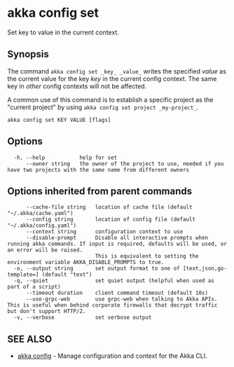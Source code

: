 # akka config set

Set key to value in the current context.

## Synopsis

The command `akka config set _key_ _value_` writes the specified _value_ as the current value for the key _key_ in the current config context.
The same key in _other_ config contexts will not be affected.

A common use of this command is to establish a specific project as the "current project" by using `akka config set project _my-project_`.

```
akka config set KEY VALUE [flags]
```

## Options

```
  -h, --help           help for set
      --owner string   the owner of the project to use, needed if you have two projects with the same name from different owners
```

## Options inherited from parent commands

```
      --cache-file string   location of cache file (default "~/.akka/cache.yaml")
      --config string       location of config file (default "~/.akka/config.yaml")
      --context string      configuration context to use
      --disable-prompt      Disable all interactive prompts when running akka commands. If input is required, defaults will be used, or an error will be raised.
                            This is equivalent to setting the environment variable AKKA_DISABLE_PROMPTS to true.
  -o, --output string       set output format to one of [text,json,go-template=] (default "text")
  -q, --quiet               set quiet output (helpful when used as part of a script)
      --timeout duration    client command timeout (default 10s)
      --use-grpc-web        use grpc-web when talking to Akka APIs. This is useful when behind corporate firewalls that decrypt traffic but don't support HTTP/2.
  -v, --verbose             set verbose output
```

## SEE ALSO

* [akka config](akka_config.html)	 - Manage configuration and context for the Akka CLI.
